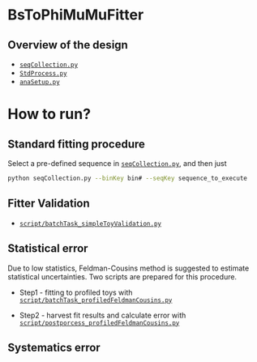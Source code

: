 # BsToPhiMuMuFitter

## Overview of the design

* [`seqCollection.py`](https://github.com/pohsun/BuToKstarMuMuV2Fitter/blob/master/BsToPhiMuMuFitter/seqCollection.py)
* [`StdProcess.py`](https://github.com/pohsun/BuToKstarMuMuV2Fitter/blob/master/BsToPhiMuMuFitter/StdProcess.py)
* [`anaSetup.py`](https://github.com/pohsun/BuToKstarMuMuV2Fitter/blob/master/BsToPhiMuMuFitter/anaSetup.py)

# How to run?

## Standard fitting procedure

Select a pre-defined sequence in [`seqCollection.py`](https://github.com/pohsun/BuToKstarMuMuV2Fitter/blob/master/BsToPhiMuMuFitter/seqCollection.py), and then just

```sh
python seqCollection.py --binKey bin# --seqKey sequence_to_execute
```

## Fitter Validation

* [`script/batchTask_simpleToyValidation.py`](https://github.com/pohsun/BuToKstarMuMuV2Fitter/blob/master/BsToPhiMuMuFitter/script/batchTask_simpleToyValidation.py)

## Statistical error

Due to low statistics, Feldman-Cousins method is suggested to estimate statistical uncertainties.
Two scripts are prepared for this procedure.
* Step1 - fitting to profiled toys with [`script/batchTask_profiledFeldmanCousins.py`](https://github.com/pohsun/BuToKstarMuMuV2Fitter/blob/master/BsToPhiMuMuFitter/script/batchTask_profiledFeldmanCousins.py)

* Step2 - harvest fit results and calculate error with [`script/postporcess_profiledFeldmanCousins.py`](https://github.com/pohsun/BuToKstarMuMuV2Fitter/blob/master/BsToPhiMuMuFitter/script/postporcess_profiledFeldmanCousins.py)

## Systematics error
